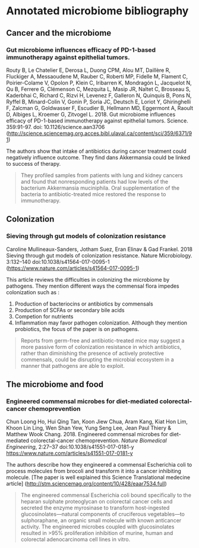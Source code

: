 # Annotated microbiome bibliography

## Cancer and the microbiome

### Gut microbiome influences efficacy of PD-1-based immunotherapy against epithelial tumors.

Routy B, Le Chatelier E, Derosa L, Duong CPM, Alou MT, Daillère R, Fluckiger A, Messaoudene M, Rauber C, Roberti MP, Fidelle M, Flament C, Poirier-Colame V, Opolon P, Klein C, Iribarren K, Mondragón L, Jacquelot N, Qu B, Ferrere G, Clémenson C, Mezquita L, Masip JR, Naltet C, Brosseau S, Kaderbhai C, Richard C, Rizvi H, Levenez F, Galleron N, Quinquis B, Pons N, Ryffel B, Minard-Colin V, Gonin P, Soria JC, Deutsch E, Loriot Y, Ghiringhelli F, Zalcman G, Goldwasser F, Escudier B, Hellmann MD, Eggermont A, Raoult D, Albiges L, Kroemer G, Zitvogel L. 2018. Gut microbiome influences efficacy of PD-1-based immunotherapy against epithelial tumors. Science. 359:91-97. doi: 10.1126/science.aan3706
(http://science.sciencemag.org.acces.bibl.ulaval.ca/content/sci/359/6371/91)

The authors show that intake of antibiotics during cancer treatment could negatively influence outcome. They find dans Akkermansia could be linked to success of therapy.

> They profiled samples from patients with lung and kidney cancers and found that nonresponding patients had low levels of the bacterium Akkermansia muciniphila. Oral supplementation of the bacteria to antibiotic-treated mice restored the response to immunotherapy. 

## Colonization

### Sieving through gut models of colonization resistance
Caroline Mullineaux-Sanders, Jotham Suez, Eran Elinav & Gad Frankel. 2018 Sieving through gut models of colonization resistance. Nature Microbiology. 3:132–140 
doi:10.1038/s41564-017-0095-1
(https://www.nature.com/articles/s41564-017-0095-1)

This article reviews the difficulties in colonizing the microbiome by pathogens. They mention different ways the commensal flora impedes colonization such as :
1. Production of bacteriocins or antibiotics by commensals
2. Production of SCFAs or secondary bile acids 
3. Competion for nutrients
4. Inflammation may favor pathogen colonization.
Although they mention probiotics, the focus of the paper is on pathogens.

> Reports from germ-free and antibiotic-treated mice may suggest a more passive form of colonization resistance in which antibiotics, rather than diminishing the presence of actively protective commensals, could be disrupting the microbial ecosystem in a manner that pathogens are able to exploit.

## The microbiome and food

### Engineered commensal microbes for diet-mediated colorectal-cancer chemoprevention
Chun Loong Ho, Hui Qing Tan, Koon Jiew Chua, Aram Kang, Kiat Hon Lim, Khoon Lin Ling, Wen Shan Yew, Yung Seng Lee, Jean Paul Thiery & Matthew Wook Chang. 2018. Engineered commensal microbes for diet-mediated colorectal-cancer chemoprevention. _Nature Biomedical Engineering_, 2:27–37
doi:10.1038/s41551-017-0181-y
https://www.nature.com/articles/s41551-017-0181-y

The authors describe how they engineered a commensal Escherichia coli to process molecules from brocoli and transform it into a cancer inhibiting molecule. [The paper is well explained this Science Translational medecine article] (http://stm.sciencemag.org/content/10/428/eaar7534.full) 

> The engineered commensal Escherichia coli bound specifically to the heparan sulphate proteoglycan on colorectal cancer cells and secreted the enzyme myrosinase to transform host-ingested glucosinolates—natural components of cruciferous vegetables—to sulphoraphane, an organic small molecule with known anticancer activity. The engineered microbes coupled with glucosinolates resulted in >95% proliferation inhibition of murine, human and colorectal adenocarcinoma cell lines in vitro. 
